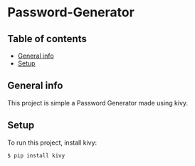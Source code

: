 # Password-Generator

## Table of contents
* [General info](#general-info)
* [Setup](#setup)

## General info
This project is simple a Password Generator made using kivy.	

## Setup
To run this project, install kivy:
```
$ pip install kivy
```
